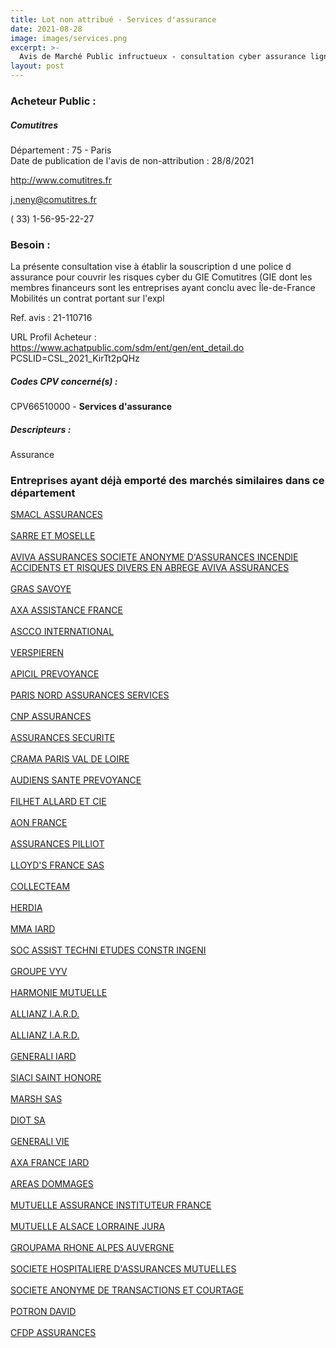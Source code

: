 ```yaml
---
title: Lot non attribué - Services d'assurance
date: 2021-08-28
image: images/services.png
excerpt: >-
  Avis de Marché Public infructueux - consultation cyber assurance ligne 1 (l1)
layout: post
---
```


### Acheteur Public :
##### Comutitres
Département : 75 - Paris<br/>
Date de publication de l'avis de non-attribution : 28/8/2021


http://www.comutitres.fr

j.neny@comutitres.fr

( 33) 1-56-95-22-27
### Besoin :

La présente consultation vise à établir la souscription d une police d assurance pour couvrir les risques cyber du GIE Comutitres (GIE dont les membres financeurs sont les entreprises ayant conclu avec Île-de-France Mobilités un contrat portant sur l'expl

Ref. avis : 21-110716

URL Profil Acheteur : https://www.achatpublic.com/sdm/ent/gen/ent_detail.do PCSLID=CSL_2021_KirTt2pQHz

##### Codes CPV concerné(s) :
CPV66510000 - **Services d'assurance** <br/>

##### Descripteurs :
Assurance <br/>

### Entreprises ayant déjà emporté des marchés similaires dans ce département
<a href="/entreprise-544/siren-301309605">SMACL ASSURANCES</a><br/><br/>
<a href="/entreprise-544/siren-301573143">SARRE ET MOSELLE</a><br/><br/>
<a href="/entreprise-544/siren-306522665">AVIVA ASSURANCES SOCIETE ANONYME D'ASSURANCES INCENDIE ACCIDENTS ET RISQUES DIVERS EN ABREGE AVIVA ASSURANCES</a><br/><br/>
<a href="/entreprise-545/siren-311248637">GRAS SAVOYE</a><br/><br/>
<a href="/entreprise-545/siren-311338339">AXA ASSISTANCE FRANCE</a><br/><br/>
<a href="/entreprise-546/siren-321164956">ASCCO INTERNATIONAL</a><br/><br/>
<a href="/entreprise-546/siren-321502049">VERSPIEREN</a><br/><br/>
<a href="/entreprise-546/siren-321862500">APICIL PREVOYANCE</a><br/><br/>
<a href="/entreprise-549/siren-341539815">PARIS NORD ASSURANCES SERVICES</a><br/><br/>
<a href="/entreprise-549/siren-341737062">CNP ASSURANCES</a><br/><br/>
<a href="/entreprise-550/siren-350171831">ASSURANCES SECURITE</a><br/><br/>
<a href="/entreprise-552/siren-382285260">CRAMA PARIS VAL DE LOIRE</a><br/><br/>
<a href="/entreprise-552/siren-384268413">AUDIENS SANTE PREVOYANCE</a><br/><br/>
<a href="/entreprise-554/siren-393666581">FILHET ALLARD ET CIE</a><br/><br/>
<a href="/entreprise-557/siren-414572248">AON FRANCE</a><br/><br/>
<a href="/entreprise-558/siren-422060236">ASSURANCES PILLIOT</a><br/><br/>
<a href="/entreprise-558/siren-422066613">LLOYD'S FRANCE SAS</a><br/><br/>
<a href="/entreprise-558/siren-422092817">COLLECTEAM</a><br/><br/>
<a href="/entreprise-561/siren-438556649">HERDIA</a><br/><br/>
<a href="/entreprise-561/siren-440048882">MMA IARD</a><br/><br/>
<a href="/entreprise-563/siren-453875783">SOC ASSIST TECHNI ETUDES CONSTR INGENI</a><br/><br/>
<a href="/entreprise-571/siren-532661832">GROUPE VYV</a><br/><br/>
<a href="/entreprise-572/siren-538518473">HARMONIE MUTUELLE</a><br/><br/>
<a href="/entreprise-572/siren-542110291">ALLIANZ I.A.R.D.</a><br/><br/>
<a href="/entreprise-572/siren-542110291">ALLIANZ I.A.R.D.</a><br/><br/>
<a href="/entreprise-572/siren-552062663">GENERALI IARD</a><br/><br/>
<a href="/entreprise-572/siren-572059939">SIACI SAINT HONORE</a><br/><br/>
<a href="/entreprise-572/siren-572174415">MARSH SAS</a><br/><br/>
<a href="/entreprise-573/siren-582013736">DIOT SA</a><br/><br/>
<a href="/entreprise-573/siren-602062481">GENERALI VIE</a><br/><br/>
<a href="/entreprise-573/siren-722057460">AXA FRANCE IARD</a><br/><br/>
<a href="/entreprise-574/siren-775670466">AREAS DOMMAGES</a><br/><br/>
<a href="/entreprise-574/siren-775709702">MUTUELLE ASSURANCE INSTITUTEUR FRANCE</a><br/><br/>
<a href="/entreprise-575/siren-778945287">MUTUELLE ALSACE LORRAINE JURA</a><br/><br/>
<a href="/entreprise-575/siren-779838366">GROUPAMA RHONE ALPES AUVERGNE</a><br/><br/>
<a href="/entreprise-575/siren-779860881">SOCIETE HOSPITALIERE D'ASSURANCES MUTUELLES</a><br/><br/>
<a href="/entreprise-575/siren-784395725">SOCIETE ANONYME DE TRANSACTIONS ET COURTAGE</a><br/><br/>
<a href="/entreprise-577/siren-808728687">POTRON DAVID</a><br/><br/>
<a href="/entreprise-582/siren-958506156">CFDP ASSURANCES</a><br/><br/>
